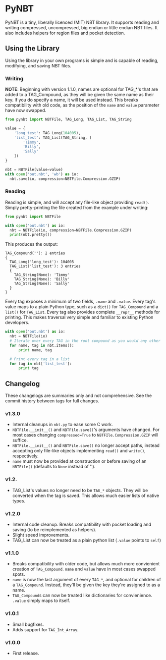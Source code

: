 # PyNBT

PyNBT is a tiny, liberally licenced (MIT) NBT library.
It supports reading and writing compressed, uncompressed, big endian or little endian NBT files. It also includes helpers for region files and pocket detection.

## Using the Library
Using the library in your own programs is simple and is capable of reading, modifying, and saving NBT files.

### Writing

**NOTE**: Beginning with version 1.1.0, names are optional for TAG_*'s that are added to a TAG_Compound, as they will be given the same name as their key. If you do
specify a name, it will be used instead. This breaks compatibility with old code, as the position of the `name` and `value` parameter have now swapped.

```python
from pynbt import NBTFile, TAG_Long, TAG_List, TAG_String

value = {
    'long_test': TAG_Long(104005),
    'list_test': TAG_List(TAG_String, [
        'Timmy',
        'Billy',
        'Sally'
    ])
}

nbt = NBTFile(value=value)
with open('out.nbt', 'wb') as io:
  nbt.save(io, compression=NBTFile.Compression.GZIP)
```

### Reading

Reading is simple, and will accept any file-like object providing `read()`.
Simply pretty-printing the file created from the example under writing:

```python
from pynbt import NBTFile

with open('out.nbt') as io:
  nbt = NBTFile(io, compression=NBTFile.Compression.GZIP)
  print(nbt.pretty())
```

This produces the output:

```
TAG_Compound(''): 2 entries
{
  TAG_Long('long_test'): 104005
  TAG_List('list_test'): 3 entries
  {
    TAG_String(None): 'Timmy'
    TAG_String(None): 'Billy'
    TAG_String(None): 'Sally'
  }
}
```

Every tag exposes a minimum of two fields, `.name` and `.value`. Every tag's value maps to a plain Python type, such as a `dict()` for `TAG_Compound` and a `list()` for `TAG_List`. Every tag
also provides complete `__repr__` methods for printing. This makes traversal very simple and familiar to existing Python developers.

```python
with open('out.nbt') as io:
  nbt = NBTFile(io)
  # Iterate over every TAG in the root compound as you would any other dict
  for name, tag in nbt.items():
      print name, tag

  # Print every tag in a list
  for tag in nbt['list_test']:
      print tag
```

## Changelog

These changelogs are summaries only and not comprehensive. See
the commit history between tags for full changes.

### v1.3.0

- Internal cleanups in ``nbt.py`` to ease some C work.
- ``NBTFile.__init__()`` and ``NBTFile.save()``'s arguments have changed.
  For most cases changing ``compressed=True`` to ``NBTFIle.Compression.GZIP``
  will suffice.
- ``NBTFile.__init__()`` and ``NBTFile.save()`` no longer accept paths,
  instead accepting only file-like objects implementing ``read()`` and
  ``write()``, respectively.
- ``name`` must now be provided at construction or before saving of an
  ``NBTFile()`` (defaults to ``None`` instead of '').

### v1.2.

- TAG_List's values no longer need to be ``TAG_*`` objects. They
  will be converted when the tag is saved. This allows much  easier lists of
  native types.

### v1.2.0

- Internal code cleanup. Breaks compatibility with pocket loading
  and saving (to be reimplemented as helpers).
- Slight speed improvements.
- TAG_List can now be treated as a plain python list (`.value` points to `self`)

### v1.1.0

- Breaks compatibility with older code, but allows much more
  convienient creation of `TAG_Compound`. `name` and `value` have in most cases
  swapped spots.
- `name` is now the last argument of every `TAG_*`, and
  optional for children of a `TAG_Compound`. Instead, they'll be given the key
  they're assigned to as a name.
- `TAG_Compound`s can now be treated like
  dictionaries for convienience. `.value` simply maps to itself.

### v1.0.1

- Small bugfixes. 
- Adds support for `TAG_Int_Array`.

### v1.0.0

- First release.
